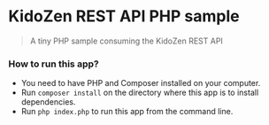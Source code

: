 # KidoZen REST API PHP sample

> A tiny PHP sample consuming the KidoZen REST API

### How to run this app?

- You need to have PHP and Composer installed on your computer.
- Run `composer install` on the directory where this app is to install dependencies.
- Run `php index.php` to run this app from the command line.

